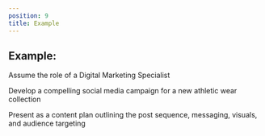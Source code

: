 ```yaml
---
position: 9
title: Example
---
```


## Example:

Assume the role of a Digital Marketing Specialist

Develop a compelling social media campaign for a new athletic wear collection



Present as a content plan outlining the post sequence, messaging, visuals, and audience targeting